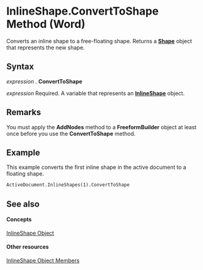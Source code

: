 
# InlineShape.ConvertToShape Method (Word)

Converts an inline shape to a free-floating shape. Returns a  **[Shape](604029ce-9b2f-9748-5d4e-b458796fa2f0.md)** object that represents the new shape.


## Syntax

 _expression_ . **ConvertToShape**

 _expression_ Required. A variable that represents an **[InlineShape](a8fd110a-4aa7-c4b9-1559-32022787d955.md)** object.


## Remarks

You must apply the  **AddNodes** method to a **FreeformBuilder** object at least once before you use the **ConvertToShape** method.


## Example

This example converts the first inline shape in the active document to a floating shape.


```vb
ActiveDocument.InlineShapes(1).ConvertToShape
```


## See also


#### Concepts


[InlineShape Object](a8fd110a-4aa7-c4b9-1559-32022787d955.md)
#### Other resources


[InlineShape Object Members](f9de7adf-d761-3824-ba2e-c58c26de3d82.md)
